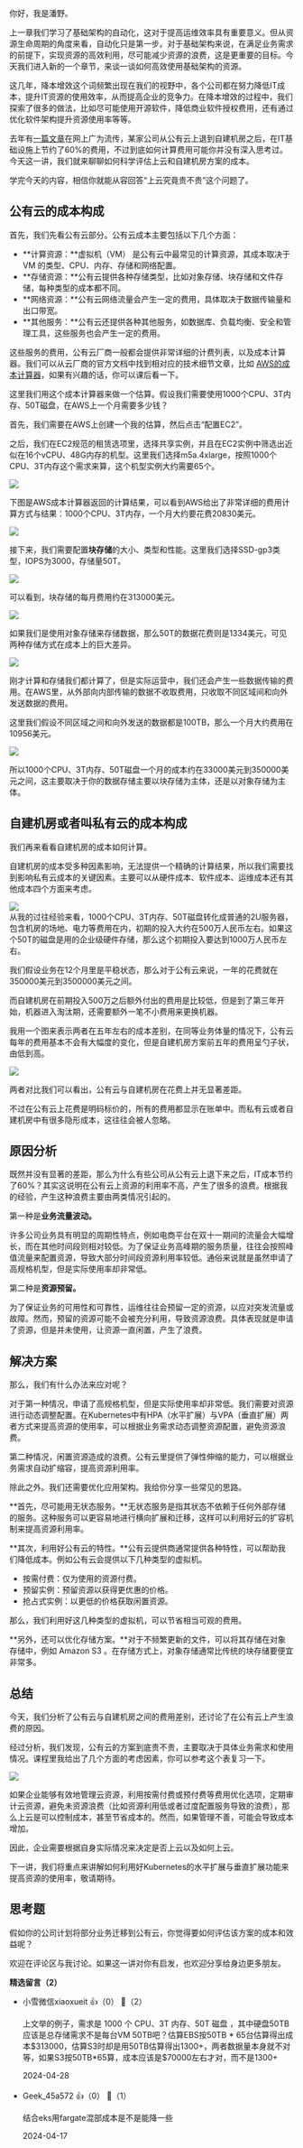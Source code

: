 你好，我是潘野。

上一章我们学习了基础架构的自动化，这对于提高运维效率具有重要意义。但从资源生命周期的角度来看，自动化只是第一步。对于基础架构来说，在满足业务需求的前提下，实现资源的高效利用，尽可能减少资源的浪费，这是更重要的目标。今天我们进入新的一个章节，来谈一谈如何高效使用基础架构的资源。

这几年，降本增效这个词频繁出现在我们的视野中，各个公司都在努力降低IT成本，提升IT资源的使用效率，从而提高企业的竞争力。在降本增效的过程中，我们探索了很多的做法，比如尽可能使用开源软件，降低商业软件授权费用，还有通过优化软件架构提升资源使用率等等。

去年有[一篇文章](https://world.hey.com/dhh/x-celebrates-60-savings-from-cloud-exit-7cc26895)在网上广为流传，某家公司从公有云上退到自建机房之后，在IT基础设施上节约了60%的费用，不过到底如何计算费用可能你并没有深入思考过。今天这一讲，我们就来聊聊如何科学评估上云和自建机房方案的成本。

学完今天的内容，相信你就能从容回答“上云究竟贵不贵”这个问题了。

## 公有云的成本构成

首先，我们先看公有云部分。公有云成本主要包括以下几个方面：

- **计算资源：**虚拟机（VM） 是公有云中最常见的计算资源，其成本取决于 VM 的类型、CPU、内存、存储和网络配置。
- **存储资源：**公有云提供各种存储类型，比如对象存储、块存储和文件存储，每种类型的成本都不同。
- **网络资源：**公有云网络流量会产生一定的费用，具体取决于数据传输量和出口带宽。
- **其他服务：**公有云还提供各种其他服务，如数据库、负载均衡、安全和管理工具，这些服务也会产生一定的费用。

这些服务的费用，公有云厂商一般都会提供非常详细的计费列表，以及成本计算器。我们可以从云厂商的官方文档中找到相对应的技术细节文章，比如 [AWS的成本计算器](https://docs.aws.amazon.com/zh_cn/pricing-calculator/latest/userguide/getting-started.html)，如果有兴趣的话，你可以课后看一下。

这里我们用这个成本计算器来做一个估算。假设我们需要使用1000个CPU、3T内存、50T磁盘，在AWS上一个月需要多少钱？

首先，我们需要在AWS上创建一个我的估算，然后点击“配置EC2”。

之后，我们在EC2规范的租赁选项里，选择共享实例，并且在EC2实例中筛选出近似在16个vCPU、48G内存的机型。这里我们选择m5a.4xlarge，按照1000个CPU、3T内存这个需求来算，这个机型实例大约需要65个。

![](https://static001.geekbang.org/resource/image/e9/66/e9f858503e1f9286b028d9db11f18466.jpg?wh=2000x2002)

下图是AWS成本计算器返回的计算结果，可以看到AWS给出了非常详细的费用计算方式与结果：1000个CPU、3T内存，一个月大约要花费20830美元。

![](https://static001.geekbang.org/resource/image/62/68/620e135043a2a8bb0dc3cf8a82b7db68.jpg?wh=2020x1146)

接下来，我们需要配置**块存储**的大小、类型和性能。这里我们选择SSD-gp3类型，IOPS为3000，存储量50T。

![](https://static001.geekbang.org/resource/image/aa/74/aa52e1b7ef5e336d1324dc0de37a2874.jpg?wh=2020x1062)

可以看到，块存储的每月费用约在313000美元。

![](https://static001.geekbang.org/resource/image/9b/1d/9ba0468ff39702c70eb8f12eedb7661d.jpg?wh=2020x973)

如果我们是使用对象存储来存储数据，那么50T的数据花费则是1334美元，可见两种存储方式在成本上的巨大差异。

![](https://static001.geekbang.org/resource/image/b9/80/b9f30bb367435aba65576c29bd09b480.jpg?wh=2020x1848)

刚才计算和存储我们都计算了，但是实际运营中，我们还会产生一些数据传输的费用。在AWS里，从外部向内部传输的数据不收取费用，只收取不同区域间和向外发送数据的费用。

这里我们假设不同区域之间和向外发送的数据都是100TB，那么一个月大约费用在10956美元。

![](https://static001.geekbang.org/resource/image/2c/22/2cf8f3de8e0dc49767bb10a86e897622.jpg?wh=2020x1899)

所以1000个CPU、3T内存、50T磁盘一个月的成本约在33000美元到350000美元之间，这主要取决于你的数据存储主要以块存储为主体，还是以对象存储为主体。

## 自建机房或者叫私有云的成本构成

我们再来看看自建机房的成本如何计算。

自建机房的成本受多种因素影响，无法提供一个精确的计算结果，所以我们需要找到影响私有云成本的关键因素。主要可以从硬件成本、软件成本、运维成本还有其他成本四个方面来考虑。

![](https://static001.geekbang.org/resource/image/4a/c8/4a4fbe65cc679eaec307624bfa591cc8.jpg?wh=3880x2095)  
从我的过往经验来看，1000个CPU、3T内存、50T磁盘转化成普通的2U服务器，包含机房的场地、电力等费用在内，初期的投入大约在500万人民币左右。如果这个50T的磁盘是用的企业级硬件存储，那么这个初期投入要达到1000万人民币左右。

我们假设业务在12个月里是平稳状态，那么对于公有云来说，一年的花费就在350000美元到3500000美元之间。

而自建机房在前期投入500万之后额外付出的费用是比较低，但是到了第三年开始，机器进入淘汰期，还需要额外一笔不小费用来更换机器。

我用一个图来表示两者在五年左右的成本差别，在同等业务体量的情况下，公有云每年的费用基本不会有大幅度的变化，但是自建机房方案前五年的费用呈勺子状，由低到高。

![](https://static001.geekbang.org/resource/image/21/44/218d3f1c5a1dbe2be669ee430398a844.jpg?wh=2000x1375)

两者对比我们可以看出，公有云与自建机房在花费上并无显著差距。

不过在公有云上花费是明码标价的，所有的费用都显示在账单中。而私有云或者自建机房中有很多隐形成本，这往往会被人忽略。

## 原因分析

既然并没有显著的差距，那么为什么有些公司从公有云上退下来之后，IT成本节约了60%？其实这说明在公有云上资源的利用率不高，产生了很多的浪费。根据我的经验，产生这种浪费主要由两类情况引起的。

第一种是**业务流量波动。**

许多公司业务具有明显的周期性特点，例如电商平台在双十一期间的流量会大幅增长，而在其他时间段则相对较低。为了保证业务高峰期的服务质量，往往会按照峰值流量来配置资源，导致大部分时间段资源利用率较低。通俗来说就是虽然申请了高规格机型，但是实际使用率却非常低。

第二种是**资源预留。**

为了保证业务的可用性和可靠性，运维往往会预留一定的资源，以应对突发流量或故障。然而，预留的资源可能不会被充分利用，导致资源浪费。具体表现就是申请了资源，但是并未使用，让资源一直闲置，产生了浪费。

## 解决方案

那么，我们有什么办法来应对呢？

对于第一种情况，申请了高规格机型，但是实际使用率却非常低。我们需要对资源进行动态调整配置。在Kubernetes中有HPA（水平扩展）与VPA（垂直扩展）两者方式来提高资源的使用率，可以根据业务需求动态调整资源配置，避免资源浪费。

第二种情况，闲置资源造成的浪费。公有云里提供了弹性伸缩的能力，可以根据业务需求自动扩缩容，提高资源利用率。

除此之外。我们还需要优化应用架构。我给你分享一些常见的思路。

**首先，尽可能用无状态服务。**无状态服务是指其状态不依赖于任何外部存储的服务。这种服务可以更容易地进行横向扩展和迁移，这样可以利用好云的扩容机制来提高资源利用率。

**其次，利用好公有云的特性。**公有云提供商通常提供各种特性，可以帮助我们降低成本。例如公有云会提供以下几种类型的虚拟机。

- 按需付费：仅为使用的资源付费。
- 预留实例：预留资源以获得更优惠的价格。
- 抢占式实例：以更低的价格获取闲置资源。

那么，我们利用好这几种类型的虚拟机，可以节省相当可观的费用。

**另外，还可以优化存储方案。**对于不频繁更新的文件，可以将其存储在对象存储中，例如 Amazon S3 。在存储方式上，对象存储通常比传统的块存储要便宜非常多。

## 总结

今天，我们分析了公有云与自建机房之间的费用差别，还讨论了在公有云上产生浪费的原因。

经过分析，我们发现，公有云的方案到底贵不贵，主要取决于具体业务需求和使用情况。课程里我给出了几个方面的考虑因素，你可以参考这个表复习一下。

![](https://static001.geekbang.org/resource/image/84/05/847b03c4f894ff933403f7d802c30a05.jpg?wh=4000x1689)

如果企业能够有效地管理云资源，利用按需付费或预付费等费用优化选项，定期审计云资源，避免未资源浪费（比如资源利用低或者过度配置服务导致的浪费），那么上云是可以控制成本，甚至节省成本的。然而，如果管理不善，可能会导致成本增加。

因此，企业需要根据自身实际情况来决定是否上云以及如何上云。

下一讲，我们将重点来讲解如何利用好Kubernetes的水平扩展与垂直扩展功能来提高资源的使用率，敬请期待。

## 思考题

假如你的公司计划将部分业务迁移到公有云，你觉得要如何评估该方案的成本和效益呢？

欢迎在评论区与我讨论。如果这一讲对你有启发，也欢迎分享给身边更多朋友。
<div><strong>精选留言（2）</strong></div><ul>
<li><span>小雪微信xiaoxueit</span> 👍（0） 💬（2）<p>上文举的例子，需求是 1000 个 CPU、3T 内存、50T 磁盘 ，其中硬盘50TB 应该是总存储需求不是每台VM 50TB吧？估算EBS按50TB * 65台估算得出成本$313000，估算S3时却是用50TB估算得出1300+，两者数据量本身就不对等，如果S3按50TB*65算，成本应该是$70000左右才对，而不是1300+</p>2024-04-28</li><br/><li><span>Geek_45a572</span> 👍（0） 💬（1）<p>结合eks用fargate混部成本是不是能降一些</p>2024-04-17</li><br/>
</ul>